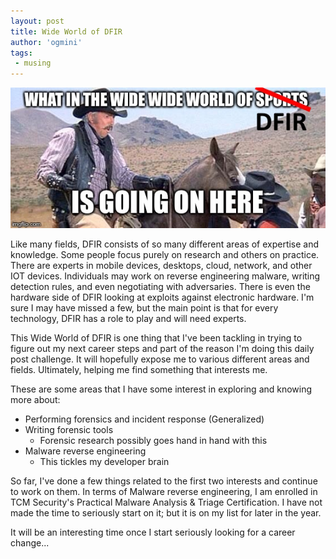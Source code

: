 ```yaml
---
layout: post
title: Wide World of DFIR
author: 'ogmini'
tags:
 - musing
---
```


![Blazing Saddles](/images/memes/wideworld.jpg)   

Like many fields, DFIR consists of so many different areas of expertise and knowledge. Some people focus purely on research and others on practice. There are experts in mobile devices, desktops, cloud, network, and other IOT devices. Individuals may work on reverse engineering malware, writing detection rules, and even negotiating with adversaries. There is even the hardware side of DFIR looking at exploits against electronic hardware. I'm sure I may have missed a few, but the main point is that for every technology, DFIR has a role to play and will need experts.

This Wide World of DFIR is one thing that I've been tackling in trying to figure out my next career steps and part of the reason I'm doing this daily post challenge. It will hopefully expose me to various different areas and fields. Ultimately, helping me find something that interests me. 

These are some areas that I have some interest in exploring and knowing more about:
- Performing forensics and incident response (Generalized)
- Writing forensic tools
    - Forensic research possibly goes hand in hand with this
- Malware reverse engineering
    - This tickles my developer brain 

So far, I've done a few things related to the first two interests and continue to work on them. In terms of Malware reverse engineering, I am enrolled in TCM Security's Practical Malware Analysis & Triage Certification. I have not made the time to seriously start on it; but it is on my list for later in the year. 

It will be an interesting time once I start seriously looking for a career change...